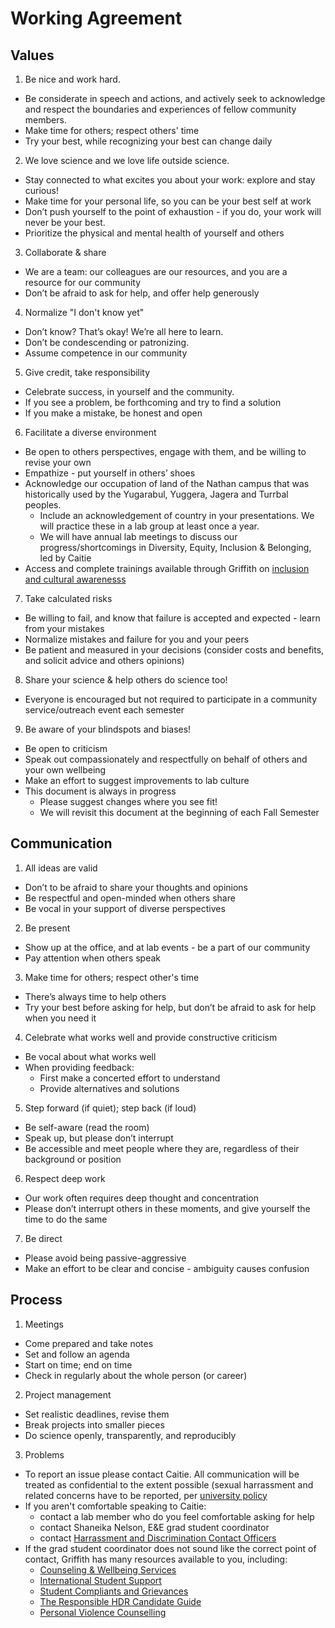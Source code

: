 
# Working Agreement
## Values
1. Be nice and work hard. 
  - Be considerate in speech and actions, and actively seek to acknowledge and respect the boundaries and experiences of fellow community members.
  - Make time for others; respect others' time
  - Try your best, while recognizing your best can change daily
2. We love science and we love life outside science. 
  - Stay connected to what excites you about your work: explore and stay curious!
  - Make time for your personal life, so you can be your best self at work
  - Don’t push yourself to the point of exhaustion - if you do, your work will never be your best.
  - Prioritize the physical and mental health of yourself and others
3. Collaborate & share
  - We are a team: our colleagues are our resources, and you are a resource for our community 
  - Don’t be afraid to ask for help, and offer help generously
4. Normalize "I don't know yet"
  - Don’t know? That’s okay! We’re all here to learn.
  - Don’t be condescending or patronizing.
  - Assume competence in our community
5. Give credit, take responsibility
  - Celebrate success, in yourself and the community.
  - If you see a problem, be forthcoming and try to find a solution
  - If you make a mistake, be honest and open
6. Facilitate a diverse environment
  - Be open to others perspectives, engage with them, and be willing to revise your own
  - Empathize - put yourself in others’ shoes
  - Acknowledge our occupation of land of the Nathan campus that was historically used by the Yugarabul, Yuggera, Jagera and Turrbal peoples. 
     - Include an acknowledgement of country in your presentations. We will practice these in a lab group at least once a year.
     - We will have annual lab meetings to discuss our progress/shortcomings in Diversity, Equity, Inclusion & Belonging, led by Caitie
  - Access and complete trainings available through Griffith on [inclusion and cultural awarenesss](https://www.griffith.edu.au/equity/sbs-inclusion-program)
7. Take calculated risks
  - Be willing to fail, and know that failure is accepted and expected - learn from your mistakes
  - Normalize mistakes and failure for you and your peers
  -  Be patient and measured in your decisions (consider costs and benefits, and solicit advice and others opinions)
8. Share your science & help others do science too!
  - Everyone is encouraged but not required to participate in a community service/outreach event each semester
9. Be aware of your blindspots and biases!
  - Be open to criticism
  - Speak out compassionately and respectfully on behalf of others and your own wellbeing
  - Make an effort to suggest improvements to lab culture
  - This document is always in progress
    - Please suggest changes where you see fit!
    - We will revisit this document at the beginning of each Fall Semester
## Communication
1. All ideas are valid
  - Don’t to be afraid to share your thoughts and opinions
  - Be respectful and open-minded when others share
  - Be vocal in your support of diverse perspectives
2. Be present
  - Show up at the office, and at lab events - be a part of our community
  - Pay attention when others speak
3. Make time for others; respect other's time
  - There’s always time to help others
  - Try your best before asking for help, but don’t be afraid to ask for help when you need it
4. Celebrate what works well and provide constructive criticism
  - Be vocal about what works well
  - When providing feedback:
    - First make a concerted effort to understand
    - Provide alternatives and solutions 
5. Step forward (if quiet); step back (if loud)
  - Be self-aware (read the room)
  - Speak up, but please don’t interrupt 
  - Be accessible and meet people where they are, regardless of their background or position
6. Respect deep work
  - Our work often requires deep thought and concentration 
  - Please don’t interrupt others in these moments, and give yourself the time to do the same
7. Be direct
  - Please avoid being passive-aggressive
  - Make an effort to be clear and concise - ambiguity causes confusion
## Process
1. Meetings
  - Come prepared and take notes
  - Set and follow an agenda
  - Start on time; end on time
  - Check in regularly about the whole person (or career)
2. Project management
  - Set realistic deadlines, revise them
  - Break projects into smaller pieces
  - Do science openly, transparently, and reproducibly
3. Problems
  - To report an issue please contact Caitie. All communication will be treated as confidential to the extent possible (sexual harrassment and related concerns have to be reported, per [university policy](https://sharepointpubstor.blob.core.windows.net/policylibrary-prod/Staff%20Sexual%20Assault%20and%20Sexual%20Harassment%20Policy.pdf)
  - If you aren't comfortable speaking to Caitie: 
    - contact a lab member who do you feel comfortable asking for help
    - contact Shaneika Nelson, E&E grad student coordinator
    - contact [Harrassment and Discrimination Contact Officers](https://www.griffith.edu.au/safe-campuses/harassment-and-discrimination-officer-network)
  - If the grad student coordinator does not sound like the correct point of contact, Griffith has many resources available to you, including:
    - [Counseling & Wellbeing Services](https://www.griffith.edu.au/student-support/counselling)
    - [International Student Support](https://www.griffith.edu.au/student-support/international)
    - [Student Compliants and Grievances](https://www.griffith.edu.au/about-griffith/corporate-governance/complaints-and-grievances)
    - [The Responsible HDR Candidate Guide](https://www.griffith.edu.au/__data/assets/pdf_file/0032/871727/08_Candidate.pdf)
    - [Personal Violence Counselling](https://www.griffith.edu.au/student-support/counselling/personal-violence-counselling#:~:text=Staff%20can%20access%20specialised%20support,on%20phone%201300%20574%20516.)
